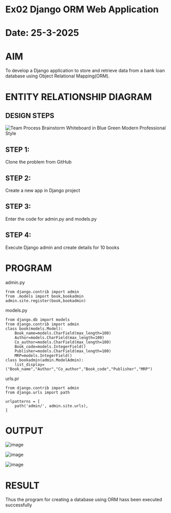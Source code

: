# Ex02 Django ORM Web Application
# Date: 25-3-2025
# AIM
To develop a Django application to store and retrieve data from a bank loan database using Object Relational Mapping(ORM).

# ENTITY RELATIONSHIP DIAGRAM
## DESIGN STEPS

![Team Process Brainstorm Whiteboard in Blue Green Modern Professional Style](https://github.com/user-attachments/assets/43d3d72c-d14c-40d8-9267-33d371d08075)


## STEP 1:
Clone the problem from GitHub

## STEP 2:
Create a new app in Django project

## STEP 3:
Enter the code for admin.py and models.py

## STEP 4:
Execute Django admin and create details for 10 books

# PROGRAM
admin.py
~~~
from django.contrib import admin
from .models import book,bookadmin
admin.site.register(book,bookadmin)
~~~

models.py
~~~
from django.db import models
from django.contrib import admin
class book(models.Model):
    Book_name=models.CharField(max_length=100)
    Author=models.CharField(max_length=100)
    Co_author=models.CharField(max_length=100)
    Book_code=models.IntegerField()
    Publisher=models.CharField(max_length=100)
    MRP=models.IntegerField()
class bookadmin(admin.ModelAdmin):
    list_display=("Book_name","Author","Co_author","Book_code","Publisher","MRP")
~~~

urls.pr
~~~
from django.contrib import admin
from django.urls import path

urlpatterns = [
    path('admin/', admin.site.urls),
]
~~~

# OUTPUT
![image](https://github.com/user-attachments/assets/3bfb222b-5855-4269-ad47-ef032dc66b54)

![image](https://github.com/user-attachments/assets/7290b2d8-48bf-408c-9336-f2abe6e3c3ee)


![image](https://github.com/user-attachments/assets/feaca524-3c58-47e9-a28f-6254dfd0bd3b)



# RESULT
Thus the program for creating a database using ORM hass been executed successfully
